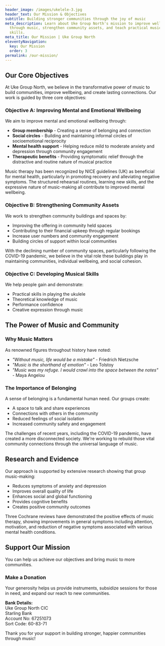 ```yaml
---
header_image: /images/ukelele-3.jpg
header_text: Our Mission & Objectives
subtitle: Building stronger communities through the joy of music
meta_description: Learn about Uke Group North's mission to improve wellbeing
  through music, strengthen community assets, and teach practical musical
  skills.
meta_title: Our Mission | Uke Group North
eleventyNavigation:
  key: Our Mission
  order: 3
permalink: /our-mission/
---
```

## Our Core Objectives

At Uke Group North, we believe in the transformative power of music to build communities, improve wellbeing, and create lasting connections. Our work is guided by three core objectives:

### Objective A: Improving Mental and Emotional Wellbeing

We aim to improve mental and emotional wellbeing through:

- **Group membership** - Creating a sense of belonging and connection
- **Social circles** - Building and maintaining informal circles of socioemotional reciprocity
- **Mental health support** - Helping reduce mild to moderate anxiety and depression through community engagement
- **Therapeutic benefits** - Providing symptomatic relief through the distractive and routine nature of musical practice

Music therapy has been recognized by NICE guidelines (UK) as beneficial for mental health, particularly in promoting recovery and alleviating negative symptoms. The structured rehearsal routines, learning new skills, and the expressive nature of music-making all contribute to improved mental wellbeing.

### Objective B: Strengthening Community Assets

We work to strengthen community buildings and spaces by:

- Improving the offering in community held spaces
- Contributing to their financial upkeep through regular bookings
- Increase user numbers and community engagement
- Building circles of support within local communities

With the declining number of community spaces, particularly following the COVID-19 pandemic, we believe in the vital role these buildings play in maintaining communities, individual wellbeing, and social cohesion.

### Objective C: Developing Musical Skills

We help people gain and demonstrate:

- Practical skills in playing the ukulele
- Theoretical knowledge of music
- Performance confidence
- Creative expression through music

## The Power of Music and Community

### Why Music Matters

As renowned figures throughout history have noted:

- *"Without music, life would be a mistake"* - Friedrich Nietzsche
- *"Music is the shorthand of emotion"* - Leo Tolstoy
- *"Music was my refuge. I would crawl into the space between the notes"* - Maya Angelou

### The Importance of Belonging

A sense of belonging is a fundamental human need. Our groups create:

- A space to talk and share experiences
- Connections with others in the community
- Reduced feelings of social isolation
- Increased community safety and engagement

The challenges of recent years, including the COVID-19 pandemic, have created a more disconnected society. We're working to rebuild those vital community connections through the universal language of music.

## Research and Evidence

Our approach is supported by extensive research showing that group music-making:

- Reduces symptoms of anxiety and depression
- Improves overall quality of life
- Enhances social and global functioning
- Provides cognitive benefits
- Creates positive community outcomes

Three Cochrane reviews have demonstrated the positive effects of music therapy, showing improvements in general symptoms including attention, motivation, and reduction of negative symptoms associated with various mental health conditions.

## Support Our Mission

You can help us achieve our objectives and bring music to more communities.

### Make a Donation

Your generosity helps us provide instruments, subsidize sessions for those in need, and expand our reach to new communities.

**Bank Details:**  
Uke Group North CIC  
Starling Bank  
Account No: 67251073  
Sort Code: 60-83-71

Thank you for your support in building stronger, happier communities through music!